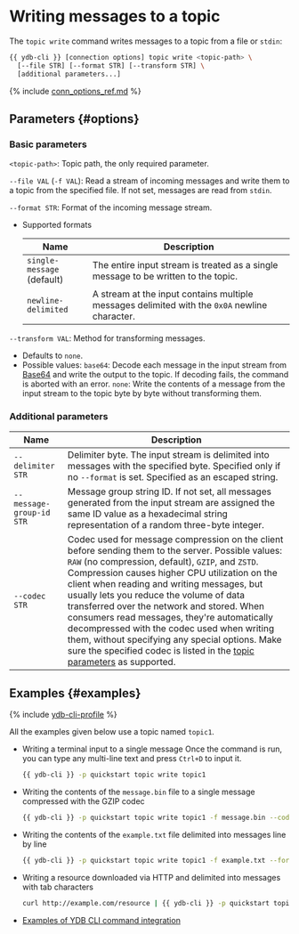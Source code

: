 # Writing messages to a topic

The `topic write` command writes messages to a topic from a file or `stdin`:

```bash
{{ ydb-cli }} [connection options] topic write <topic-path> \
  [--file STR] [--format STR] [--transform STR] \
  [additional parameters...]
```

{% include [conn_options_ref.md](commands/_includes/conn_options_ref.md) %}

## Parameters {#options}

### Basic parameters

`<topic-path>`: Topic path, the only required parameter.

`--file VAL` (`-f VAL`): Read a stream of incoming messages and write them to a topic from the specified file. If not set, messages are read from `stdin`.

`--format STR`: Format of the incoming message stream.
* Supported formats

   | Name | Description |
   ---|---
   | `single-message`<br/>(default) | The entire input stream is treated as a single message to be written to the topic. |
   | `newline-delimited` | A stream at the input contains multiple messages delimited with the `0x0A` newline character. |

`--transform VAL`: Method for transforming messages.

- Defaults to `none`.
- Possible values:
   `base64`: Decode each message in the input stream from [Base64](https://ru.wikipedia.org/wiki/Base64) and write the output to the topic. If decoding fails, the command is aborted with an error.
   `none`: Write the contents of a message from the input stream to the topic byte by byte without transforming them.

### Additional parameters

| Name | Description |
---|---
| `--delimiter STR` | Delimiter byte. The input stream is delimited into messages with the specified byte. Specified only if no `--format` is set. Specified as an escaped string. |
| `--message-group-id STR` | Message group string ID. If not set, all messages generated from the input stream are assigned the same ID value as a hexadecimal string representation of a random three-byte integer. |
| `--codec STR` | Codec used for message compression on the client before sending them to the server. Possible values: `RAW` (no compression, default), `GZIP`, and `ZSTD`. Compression causes higher CPU utilization on the client when reading and writing messages, but usually lets you reduce the volume of data transferred over the network and stored. When consumers read messages, they're automatically decompressed with the codec used when writing them, without specifying any special options. Make sure the specified codec is listed in the [topic parameters](topic-create.md#create-options) as supported. |

## Examples {#examples}

{% include [ydb-cli-profile](../../_includes/ydb-cli-profile.md) %}

All the examples given below use a topic named `topic1`.

* Writing a terminal input to a single message Once the command is run, you can type any multi-line text and press `Ctrl+D` to input it.
   ```bash
   {{ ydb-cli }} -p quickstart topic write topic1
   ```

* Writing the contents of the `message.bin` file to a single message compressed with the GZIP codec
   ```bash
   {{ ydb-cli }} -p quickstart topic write topic1 -f message.bin --codec GZIP
   ```

* Writing the contents of the `example.txt` file delimited into messages line by line
   ```bash
   {{ ydb-cli }} -p quickstart topic write topic1 -f example.txt --format newline-delimited
   ```

* Writing a resource downloaded via HTTP and delimited into messages with tab characters
   ```bash
   curl http://example.com/resource | {{ ydb-cli }} -p quickstart topic write topic1 --delimiter "\t"
   ```

* [Examples of YDB CLI command integration](topic-pipeline.md)
